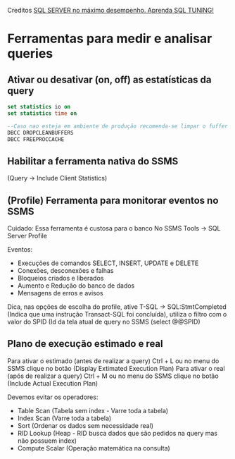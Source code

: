 Creditos [SQL SERVER no máximo desempenho. Aprenda SQL TUNING!](https://www.udemy.com/course/tuning-em-t-sql/)

# Ferramentas para medir e analisar queries

## Ativar ou desativar (on, off) as estatísticas da query
```sql
set statistics io on
set statistics time on 

--Caso nao esteja em ambiente de produção recomenda-se limpar o fuffer e a cache
DBCC DROPCLEANBUFFERS 
DBCC FREEPROCCACHE 
```

## Habilitar a ferramenta nativa do SSMS
(Query -> Include Client Statistics) 

## (Profile) Ferramenta para monitorar eventos no SSMS 
Cuidado: Essa ferramenta é custosa para o banco
No SSMS Tools -> SQL Server Profile

Eventos:
- Execuções de comandos SELECT, INSERT, UPDATE e DELETE
- Conexões, desconexões e falhas
- Bloqueios criados e liberados
- Aumento e Redução do banco de dados
- Mensagens de erros e avisos

Dica, nas opções de escolha do profile, ative T-SQL -> SQL:StmtCompleted (Indica que uma instrução Transact-SQL foi concluída), utiliza o filtro com o valor do SPID (Id da tela atual de query no SSMS (select @@SPID)

## Plano de execução estimado e real
Para ativar o estimado (antes de realizar a query) Ctrl + L ou no menu do SSMS clique no botão (Display Extimated Execution Plan)
Para ativar o real (após de realizar a query) Ctrl + M ou no menu do SSMS clique no botão (Include Actual Execution Plan)

Devemos evitar os operadores:
- Table Scan (Tabela sem index - Varre toda a tabela)
- Index Scan (Varre toda a tabela)
- Sort (Ordenar os dados sem necessidade real)
- RID Lookup (Heap - RID busca dados que são pedidos na query mas não possuem index)
- Compute Scalar (Operação matemática na consulta)

